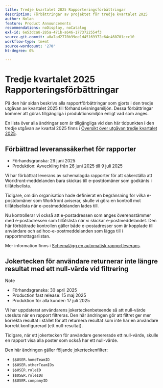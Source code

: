 ```yaml
---
title: Tredje kvartalet 2025 Rapporteringsförbättringar
description: Förbättringar av projektet för tredje kvartalet 2025
author: Nolan
feature: Product Announcements
recommendations: noDisplay, noCatalog
exl-id: 6e53dca8-285a-471b-a646-1773722554f3
source-git-commit: a0a7ad2770b99ee1d45169372e64e460701ccc10
workflow-type: tm+mt
source-wordcount: '270'
ht-degree: 0%

---
```


# Tredje kvartalet 2025 Rapporteringsförbättringar

På den här sidan beskrivs alla rapportförbättringar som gjorts i den tredje utgåvan av kvartalet 2025 till förhandsvisningsmiljön. Dessa förbättringar kommer att göras tillgängliga i produktionsmiljön enligt vad som anges.

En lista över alla ändringar som är tillgängliga vid den här tidpunkten i den tredje utgåvan av kvartal 2025 finns i [Översikt över utgåvan tredje kvartalet 2025](/help/quicksilver/product-announcements/product-releases/25-q3-release-activity/25-q3-release-overview.md).

## Förbättrad leveranssäkerhet för rapporter

* Förhandsgranska: 26 juni 2025
* Produktion: Avveckling från 26 juni 2025 till 9 juli 2025

Vi har förbättrat leverans av schemalagda rapporter för att säkerställa att Workfront-meddelanden bara skickas till e-postdomäner som godkänts i tillåtelselista.

Tidigare, om din organisation hade definierat en begränsning för vilka e-postdomäner som Workfront aviserar, skulle vi göra en kontroll mot tillåtelselista när e-postmeddelanden lades till.

Nu kontrollerar vi också att e-postadressen som anges överensstämmer med e-postadressen som tillåtslista när vi skickar e-postmeddelandet. Den här förbättrade kontrollen gäller både e-postadresser som är kopplade till användare och ad hoc-e-postmeddelanden som läggs till i rapportmottagarlistan.

Mer information finns i [Schemalägg en automatisk rapportleverans](/help/quicksilver/reports-and-dashboards/reports/creating-and-managing-reports/set-up-automatic-report-delivery.md).


## Jokertecken för användare returnerar inte längre resultat med ett null-värde vid filtrering

>[!NOTE]
>
>* Förhandsgranska: 30 april 2025
>* Production fast release: 15 maj 2025
>* Produktion för alla kunder: 17 juli 2025

Vi har uppdaterat användarens jokerteckenbeteende så att null-värde utesluts när en rapport filtreras. Den här ändringen gör att filtret ger mer korrekta resultat i stället för att returnera resultat som inte har en användare korrekt konfigurerad (ett null-resultat).

Tidigare, när ett jokertecken för användare genererade ett null-värde, skulle en rapport visa alla poster som också har ett null-värde.

Den här ändringen gäller följande jokerteckenfilter:

* `$$USER.homeTeamID`
* `$$USER.otherTeamIDs`
* `$$USER.roleID`
* `$$USER.roleIDs`
* `$$USER.companyID`
